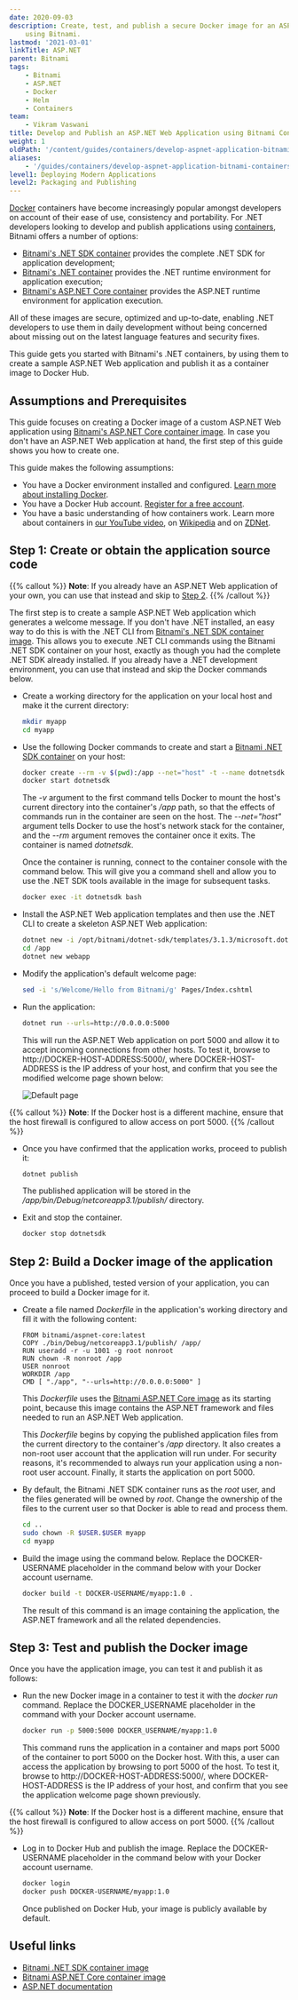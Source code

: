 ```yaml
---
date: 2020-09-03
description: Create, test, and publish a secure Docker image for an ASP.NET Web application
    using Bitnami.
lastmod: '2021-03-01'
linkTitle: ASP.NET
parent: Bitnami
tags:
    - Bitnami
    - ASP.NET
    - Docker
    - Helm
    - Containers
team:
    - Vikram Vaswani
title: Develop and Publish an ASP.NET Web Application using Bitnami Containers
weight: 1
oldPath: '/content/guides/containers/develop-aspnet-application-bitnami-containers.md'
aliases:
    - '/guides/containers/develop-aspnet-application-bitnami-containers'
level1: Deploying Modern Applications
level2: Packaging and Publishing
---
```


[Docker](https://www.docker.com) containers have become increasingly popular amongst developers on account of their ease of use, consistency and portability. For .NET developers looking to develop and publish applications using [containers](https://tanzu.vmware.com/containers), Bitnami offers a number of options:

-   [Bitnami's .NET SDK container](https://github.com/bitnami/bitnami-docker-dotnet-sdk) provides the complete .NET SDK for application development;
-   [Bitnami's .NET container](https://github.com/bitnami/bitnami-docker-dotnet) provides the .NET runtime environment for application execution;
-   [Bitnami's ASP.NET Core container](https://github.com/bitnami/bitnami-docker-aspnet-core) provides the ASP.NET runtime environment for application execution.

All of these images are secure, optimized and up-to-date, enabling .NET developers to use them in daily development without being concerned about missing out on the latest language features and security fixes.

This guide gets you started with Bitnami's .NET containers, by using them to create a sample ASP.NET Web application and publish it as a container image to Docker Hub.

## Assumptions and Prerequisites

This guide focuses on creating a Docker image of a custom ASP.NET Web application using [Bitnami's ASP.NET Core container image](https://github.com/bitnami/bitnami-docker-aspnet-core). In case you don't have an ASP.NET Web application at hand, the first step of this guide shows you how to create one.

This guide makes the following assumptions:

-   You have a Docker environment installed and configured. [Learn more about installing Docker](https://docs.docker.com/engine/installation/).
-   You have a Docker Hub account. [Register for a free account](https://hub.docker.com/).
-   You have a basic understanding of how containers work. Learn more about containers in [our YouTube video](https://www.youtube.com/watch?v=Pb1bgI59dF0), on [Wikipedia](https://en.wikipedia.org/wiki/Operating-system-level_virtualization) and on [ZDNet](http://www.zdnet.com/article/containers-fundamental-to-the-evolution-of-the-cloud/).

## Step 1: Create or obtain the application source code

{{% callout %}}
**Note**: If you already have an ASP.NET Web application of your own, you can use that instead and skip to [Step 2](#step-2-build-a-docker-image-of-the-application).
{{% /callout %}}

The first step is to create a sample ASP.NET Web application which generates a welcome message. If you don't have .NET installed, an easy way to do this is with the .NET CLI from [Bitnami's .NET SDK container image](https://github.com/bitnami/bitnami-docker-dotnet-sdk). This allows you to execute .NET CLI commands using the Bitnami .NET SDK container on your host, exactly as though you had the complete .NET SDK already installed. If you already have a .NET development environment, you can use that instead and skip the Docker commands below.

-   Create a working directory for the application on your local host and make it the current directory:

    ```bash
    mkdir myapp
    cd myapp
    ```

-   Use the following Docker commands to create and start a [Bitnami .NET SDK container](https://github.com/bitnami/bitnami-docker-dotnet-sdk) on your host:

    ```bash
    docker create --rm -v $(pwd):/app --net="host" -t --name dotnetsdk bitnami/dotnet-sdk:latest
    docker start dotnetsdk
    ```

    The _-v_ argument to the first command tells Docker to mount the host's current directory into the container's _/app_ path, so that the effects of commands run in the container are seen on the host. The _--net="host"_ argument tells Docker to use the host's network stack for the container, and the _--rm_ argument removes the container once it exits. The container is named _dotnetsdk_.

    Once the container is running, connect to the container console with the command below. This will give you a command shell and allow you to use the .NET SDK tools available in the image for subsequent tasks.

    ```bash
    docker exec -it dotnetsdk bash
    ```

-   Install the ASP.NET Web application templates and then use the .NET CLI to create a skeleton ASP.NET Web application:

    ```bash
    dotnet new -i /opt/bitnami/dotnet-sdk/templates/3.1.3/microsoft.dotnet.web.projecttemplates.3.1.3.1.2.nupkg
    cd /app
    dotnet new webapp
    ```

-   Modify the application's default welcome page:

    ```bash
    sed -i 's/Welcome/Hello from Bitnami/g' Pages/Index.cshtml
    ```

-   Run the application:

    ```bash
    dotnet run --urls=http://0.0.0.0:5000
    ```

    This will run the ASP.NET Web application on port 5000 and allow it to accept incoming connections from other hosts. To test it, browse to http://DOCKER-HOST-ADDRESS:5000/, where DOCKER-HOST-ADDRESS is the IP address of your host, and confirm that you see the modified welcome page shown below:

    ![Default page](images/welcome.png)

{{% callout %}}
**Note**: If the Docker host is a different machine, ensure that the host firewall is configured to allow access on port 5000.
{{% /callout %}}

-   Once you have confirmed that the application works, proceed to publish it:

    ```bash
    dotnet publish
    ```

    The published application will be stored in the _/app/bin/Debug/netcoreapp3.1/publish/_ directory.

-   Exit and stop the container.

    ```bash
    docker stop dotnetsdk
    ```

## Step 2: Build a Docker image of the application

Once you have a published, tested version of your application, you can proceed to build a Docker image for it.

-   Create a file named _Dockerfile_ in the application's working directory and fill it with the following content:

    ```
    FROM bitnami/aspnet-core:latest
    COPY ./bin/Debug/netcoreapp3.1/publish/ /app/
    RUN useradd -r -u 1001 -g root nonroot
    RUN chown -R nonroot /app
    USER nonroot
    WORKDIR /app
    CMD [ "./app", "--urls=http://0.0.0.0:5000" ]
    ```

    This _Dockerfile_ uses the [Bitnami ASP.NET Core image](https://github.com/bitnami/bitnami-docker-aspnet-core) as its starting point, because this image contains the ASP.NET framework and files needed to run an ASP.NET Web application.

    This _Dockerfile_ begins by copying the published application files from the current directory to the container's _/app_ directory. It also creates a non-root user account that the application will run under. For security reasons, it's recommended to always run your application using a non-root user account. Finally, it starts the application on port 5000.

-   By default, the Bitnami .NET SDK container runs as the _root_ user, and the files generated will be owned by _root_. Change the ownership of the files to the current user so that Docker is able to read and process them.

    ```bash
    cd ..
    sudo chown -R $USER.$USER myapp
    cd myapp
    ```

-   Build the image using the command below. Replace the DOCKER-USERNAME placeholder in the command below with your Docker account username.

    ```bash
    docker build -t DOCKER-USERNAME/myapp:1.0 .
    ```

    The result of this command is an image containing the application, the ASP.NET framework and all the related dependencies.

## Step 3: Test and publish the Docker image

Once you have the application image, you can test it and publish it as follows:

-   Run the new Docker image in a container to test it with the _docker run_ command. Replace the DOCKER_USERNAME placeholder in the command with your Docker account username.

    ```bash
    docker run -p 5000:5000 DOCKER_USERNAME/myapp:1.0
    ```

    This command runs the application in a container and maps port 5000 of the container to port 5000 on the Docker host. With this, a user can access the application by browsing to port 5000 of the host. To test it, browse to http://DOCKER-HOST-ADDRESS:5000/, where DOCKER-HOST-ADDRESS is the IP address of your host, and confirm that you see the application welcome page shown previously.

{{% callout %}}
**Note**: If the Docker host is a different machine, ensure that the host firewall is configured to allow access on port 5000.
{{% /callout %}}

-   Log in to Docker Hub and publish the image. Replace the DOCKER-USERNAME placeholder in the command below with your Docker account username.

    ```bash
    docker login
    docker push DOCKER-USERNAME/myapp:1.0
    ```

    Once published on Docker Hub, your image is publicly available by default.

## Useful links

-   [Bitnami .NET SDK container image](https://github.com/bitnami/bitnami-docker-dotnet-sdk)
-   [Bitnami ASP.NET Core container image](https://github.com/bitnami/bitnami-docker-aspnet-core)
-   [ASP.NET documentation](https://docs.microsoft.com/en-us/aspnet/)
